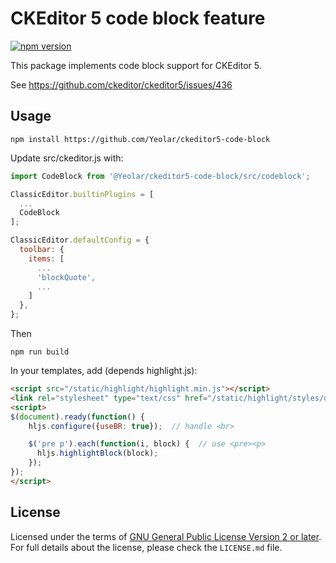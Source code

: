 CKEditor 5 code block feature
========================================

[![npm version](https://badge.fury.io/js/%40ckeditor%2Fckeditor5-block-quote.svg)](https://www.npmjs.com/package/@ckeditor/ckeditor5-block-quote)

This package implements code block support for CKEditor 5.

See https://github.com/ckeditor/ckeditor5/issues/436

## Usage

```
npm install https://github.com/Yeolar/ckeditor5-code-block
```

Update src/ckeditor.js with:

```js
import CodeBlock from '@Yeolar/ckeditor5-code-block/src/codeblock';

ClassicEditor.builtinPlugins = [
  ...
  CodeBlock
];

ClassicEditor.defaultConfig = {
  toolbar: {
    items: [
      ...
      'blockQuote',
      ...
    ]
  },
};
```

Then

```
npm run build
```

In your templates, add (depends highlight.js):

```html
<script src="/static/highlight/highlight.min.js"></script>
<link rel="stylesheet" type="text/css" href="/static/highlight/styles/default.css" />
<script>
$(document).ready(function() {
    hljs.configure({useBR: true});  // handle <br>

    $('pre p').each(function(i, block) {  // use <pre><p>
      hljs.highlightBlock(block);
    });
});
</script>
```

## License

Licensed under the terms of [GNU General Public License Version 2 or later](http://www.gnu.org/licenses/gpl.html). For full details about the license, please check the `LICENSE.md` file.
